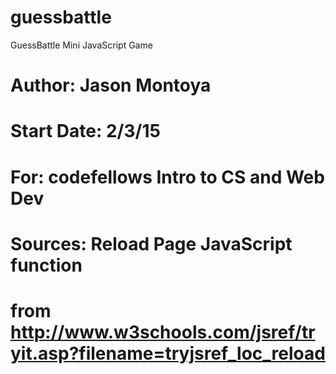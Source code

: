 # guessbattle
GuessBattle Mini JavaScript Game

# Author: Jason Montoya
# Start Date: 2/3/15
# For: codefellows Intro to CS and Web Dev

# Sources: Reload Page JavaScript function 
# from http://www.w3schools.com/jsref/tryit.asp?filename=tryjsref_loc_reload


